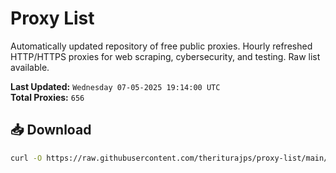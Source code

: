 # Proxy List

Automatically updated repository of free public proxies. Hourly refreshed HTTP/HTTPS proxies for web scraping, cybersecurity, and testing. Raw list available.

**Last Updated:** `Wednesday 07-05-2025 19:14:00 UTC`  
**Total Proxies:** `656`

## 📥 Download
```bash
curl -O https://raw.githubusercontent.com/theriturajps/proxy-list/main/proxies.txt
